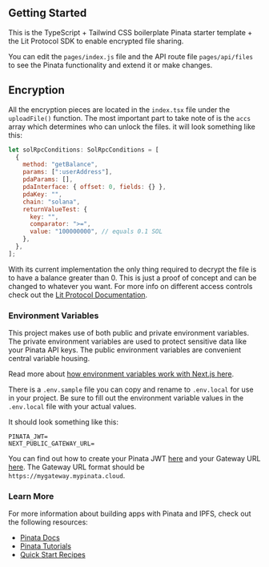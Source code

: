 ## Getting Started

This is the TypeScript + Tailwind CSS boilerplate Pinata starter template + the Lit Protocol SDK to enable encrypted file sharing.

You can edit the `pages/index.js` file and the API route file `pages/api/files` to see the Pinata functionality and extend it or make changes.

## Encryption

All the encryption pieces are located in the `index.tsx` file under the `uploadFile()` function. The most important part to take note of is the `accs` array which determines who can unlock the files. it will look something like this:

```javascript
let solRpcConditions: SolRpcConditions = [
  {
    method: "getBalance",
    params: [":userAddress"],
    pdaParams: [],
    pdaInterface: { offset: 0, fields: {} },
    pdaKey: "",
    chain: "solana",
    returnValueTest: {
      key: "",
      comparator: ">=",
      value: "100000000", // equals 0.1 SOL
    },
  },
];
```

With its current implementation the only thing required to decrypt the file is to have a balance greater than 0. This is just a proof of concept and can be changed to whatever you want. For more info on different access controls check out the [Lit Protocol Documentation](https://developer.litprotocol.com/v3/sdk/access-control/other-chains/sol-rpc-conditions/).

### Environment Variables

This project makes use of both public and private environment variables. The private environment variables are used to protect sensitive data like your Pinata API keys. The public environment variables are convenient central variable housing.

Read more about [how environment variables work with Next.js here](https://nextjs.org/docs/pages/building-your-application/configuring/environment-variables).

There is a `.env.sample` file you can copy and rename to `.env.local` for use in your project. Be sure to fill out the environment variable values in the `.env.local` file with your actual values.

It should look something like this:

```
PINATA_JWT=
NEXT_PUBLIC_GATEWAY_URL=
```

You can find out how to create your Pinata JWT [here](https://docs.pinata.cloud/docs/api-keys) and your Gateway URL [here](https://docs.pinata.cloud/docs/gateways-page). The Gateway URL format should be `https://mygateway.mypinata.cloud`.

### Learn More

For more information about building apps with Pinata and IPFS, check out the following resources:

- [Pinata Docs](https://docs.pinata.cloud)
- [Pinata Tutorials](https://medium.com/pinata)
- [Quick Start Recipes](https://docs.pinata.cloud/recipes)
